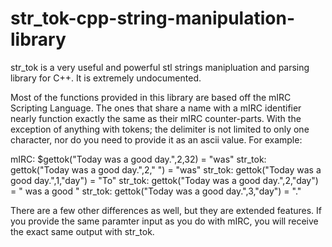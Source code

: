 # str_tok-cpp-string-manipulation-library
str_tok is a very useful and powerful stl strings manipluation and parsing library for C++. It is extremely undocumented.

Most of the functions provided in this library are based off the mIRC Scripting Language.
The ones that share a name with a mIRC identifier nearly function exactly the same as their mIRC counter-parts.
With the exception of anything with tokens; the delimiter is not limited to only one character, nor do you need to provide it as an ascii value.
For example:

mIRC: $gettok("Today was a good day.",2,32) = "was"
str_tok: gettok("Today was a good day.",2," ") = "was"
str_tok: gettok("Today was a good day.",1,"day") = "To"
str_tok: gettok("Today was a good day.",2,"day") = " was a good "
str_tok: gettok("Today was a good day.",3,"day") = "."

There are a few other differences as well, but they are extended features. If you provide the same paramter input as you do with mIRC, you will receive the exact same output with str_tok.
